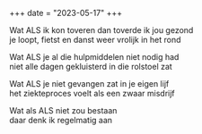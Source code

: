 +++
date = "2023-05-17"
+++

Wat ALS ik kon toveren dan toverde ik jou gezond \
je loopt, fietst en danst weer vrolijk in het rond

Wat ALS je al die hulpmiddelen niet nodig had \
niet alle dagen gekluisterd in die rolstoel zat

Wat ALS je niet gevangen zat in je eigen lijf \
het ziekteproces voelt als een zwaar misdrijf 

Wat als ALS niet zou bestaan \
daar denk ik regelmatig aan
